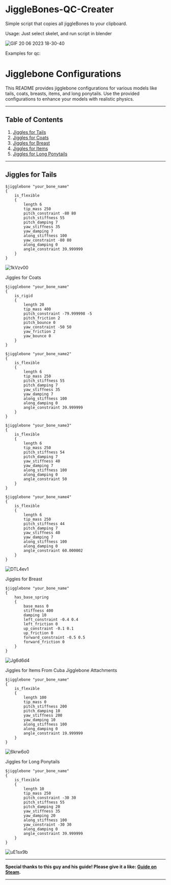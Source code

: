 # JiggleBones-QC-Creater
Simple script that copies all jiggleBones to your clipboard.

Usage:
Just select skelet, and run script in blender

![GIF 20 06 2023 18-30-40](https://github.com/Feromon32/JiggleBones-QC-Creater/assets/65503900/41da793f-071d-496f-aba4-f8e9ccf68af3)


Examples for qc:

# Jigglebone Configurations

This README provides jigglebone configurations for various models like tails, coats, breasts, items, and long ponytails. Use the provided configurations to enhance your models with realistic physics.

---

## Table of Contents

1. [Jiggles for Tails](#jiggles-for-tails)
2. [Jiggles for Coats](#jiggles-for-coats)
3. [Jiggles for Breast](#jiggles-for-breast)
4. [Jiggles for Items](#jiggles-for-items)
5. [Jiggles for Long Ponytails](#jiggles-for-long-ponytails)

---

## Jiggles for Tails

```plaintext
$jigglebone "your_bone_name"
{
    is_flexible
    {
        length 6
        tip_mass 250
        pitch_constraint -80 80
        pitch_stiffness 55
        pitch_damping 7
        yaw_stiffness 35
        yaw_damping 7
        along_stiffness 100
        yaw_constraint -80 80
        along_damping 0
        angle_constraint 39.999999
    }
}
```
![1kVzv00](https://github.com/user-attachments/assets/b2c8ce00-38f6-4a9c-9107-81f355665503)

Jiggles for Coats
```plaintext
$jigglebone "your_bone_name"
{
    is_rigid
    {
        length 20
        tip_mass 400
        pitch_constraint -79.999998 -5
        pitch_friction 2
        pitch_bounce 0
        yaw_constraint -50 50
        yaw_friction 2
        yaw_bounce 0
    }
}

$jigglebone "your_bone_name2"
{
    is_flexible
    {
        length 6
        tip_mass 250
        pitch_stiffness 55
        pitch_damping 7
        yaw_stiffness 35
        yaw_damping 7
        along_stiffness 100
        along_damping 0
        angle_constraint 39.999999
    }
}

$jigglebone "your_bone_name3"
{
    is_flexible
    {
        length 6
        tip_mass 250
        pitch_stiffness 54
        pitch_damping 7
        yaw_stiffness 40
        yaw_damping 7
        along_stiffness 100
        along_damping 0
        angle_constraint 50
    }
}

$jigglebone "your_bone_name4"
{
    is_flexible
    {
        length 6
        tip_mass 250
        pitch_stiffness 44
        pitch_damping 7
        yaw_stiffness 40
        yaw_damping 7
        along_stiffness 100
        along_damping 0
        angle_constraint 60.000002
    }
}
```
![DTL4ev1](https://github.com/user-attachments/assets/9013a9b3-3889-4e95-828b-76bb8cd53087)

Jiggles for Breast
```plaintext
$jigglebone "your_bone_name"
{
    has_base_spring
    {
        base_mass 0
        stiffness 400
        damping 10
        left_constraint -0.4 0.4
        left_friction 0
        up_constraint -0.1 0.1
        up_friction 0
        forward_constraint -0.5 0.5
        forward_friction 0
    }
}
```
![Jg6d6d4](https://github.com/user-attachments/assets/436d85d9-f4c1-43cc-b56a-cd7e94a99489)

Jiggles for Items
From Cuba Jigglebone Attachments

```plaintext
$jigglebone "your_bone_name"
{
    is_flexible
    {
        length 100
        tip_mass 0
        pitch_stiffness 200
        pitch_damping 10
        yaw_stiffness 200
        yaw_damping 10
        along_stiffness 100
        along_damping 0
        angle_constraint 19.999999
    }
}
```
![6krw6o0](https://github.com/user-attachments/assets/9f1d1fc2-7f89-4eab-bd53-f4274500e4c0)


Jiggles for Long Ponytails
```plaintext
$jigglebone "your_bone_name"
{
    is_flexible
    {
        length 10
        tip_mass 250
        pitch_constraint -30 30
        pitch_stiffness 55
        pitch_damping 20
        yaw_stiffness 35
        yaw_damping 20
        along_stiffness 100
        yaw_constraint -30 30
        along_damping 0
        angle_constraint 39.999999
    }
}
```
![uE1sx9b](https://github.com/user-attachments/assets/2d5f912e-5c4b-453c-8834-a5e911515a3d)

---

**Special thanks to this guy and his guide! Please give it a like: [Guide on Steam](https://steamcommunity.com/sharedfiles/filedetails/?id=3219785194).**

---
